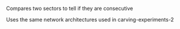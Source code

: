 Compares two sectors to tell if they are consecutive

Uses the same network architectures used in carving-experiments-2